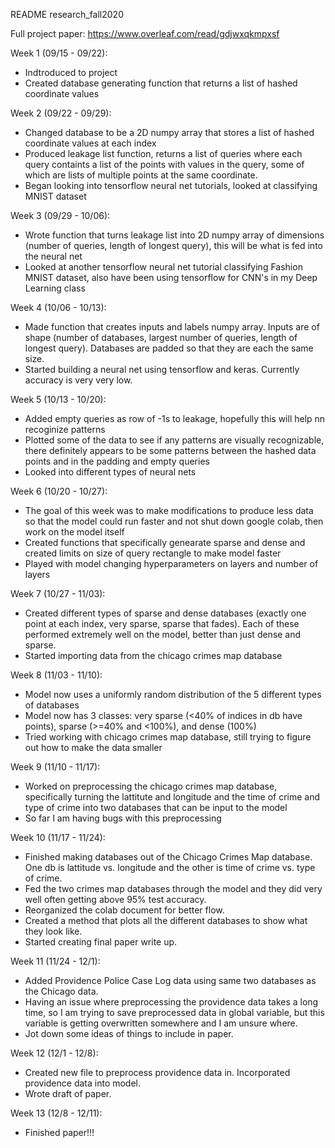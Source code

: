 README research_fall2020

Full project paper:
https://www.overleaf.com/read/gdjwxqkmpxsf

Week 1 (09/15 - 09/22):
- Indtroduced to project
- Created database generating function that returns a list of hashed coordinate values


Week 2 (09/22 - 09/29):
- Changed database to be a 2D numpy array that stores a list of hashed coordinate values at each index
- Produced leakage list function, returns a list of queries where each query containts a list of the points with values in the query, some of which are lists of multiple points at the same coordinate.
- Began looking into tensorflow neural net tutorials, looked at classifying MNIST dataset


Week 3 (09/29 - 10/06):
- Wrote function that turns leakage list into 2D numpy array of dimensions (number of queries, length of longest query), this will be what is fed into the neural net
- Looked at another tensorflow neural net tutorial classifying Fashion MNIST dataset, also have been using tensorflow for CNN's in my Deep Learning class


Week 4 (10/06 - 10/13):
- Made function that creates inputs and labels numpy array. Inputs are of shape (number of databases, largest number of queries, length of longest query). Databases are padded so that they are each the same size.
- Started building a neural net using tensorflow and keras. Currently accuracy is very very low.

Week 5 (10/13 - 10/20):
- Added empty queries as row of -1s to leakage, hopefully this will help nn recoginize patterns
- Plotted some of the data to see if any patterns are visually recognizable, there definitely appears to be some patterns between the hashed data points and in the padding and empty queries
- Looked into different types of neural nets

Week 6 (10/20 - 10/27):
- The goal of this week was to make modifications to produce less data so that the model could run faster and not shut down google colab, then work on the model itself
- Created functions that specifically genearate sparse and dense and created limits on size of query rectangle to make model faster
- Played with model changing hyperparameters on layers and number of layers

Week 7 (10/27 - 11/03):
- Created different types of sparse and dense databases (exactly one point at each index, very sparse, sparse that fades). Each of these performed extremely well on the model, better than just dense and sparse.
- Started importing data from the chicago crimes map database

Week 8 (11/03 - 11/10):
- Model now uses a uniformly random distribution of the 5 different types of databases
- Model now has 3 classes: very sparse (<40% of indices in db have points), sparse (>=40% and <100%), and dense (100%)
- Tried working with chicago crimes map database, still trying to figure out how to make the data smaller

Week 9 (11/10 - 11/17):
- Worked on preprocessing the chicago crimes map database, specifically turning the lattitute and longitude and the time of crime and type of crime into two databases that can be input to the model
- So far I am having bugs with this preprocessing

Week 10 (11/17 - 11/24):
- Finished making databases out of the Chicago Crimes Map database. One db is lattitude vs. longitude and the other is time of crime vs. type of crime. 
- Fed the two crimes map databases through the model and they did very well often getting above 95% test accuracy.
- Reorganized the colab document for better flow.
- Created a method that plots all the different databases to show what they look like.
- Started creating final paper write up.

Week 11 (11/24 - 12/1):
- Added Providence Police Case Log data using same two databases as the Chicago data. 
- Having an issue where preprocessing the providence data takes a long time, so I am trying to save preprocessed data in global variable, but this variable is getting overwritten somewhere and I am unsure where.
- Jot down some ideas of things to include in paper.

Week 12 (12/1 - 12/8):
- Created new file to preprocess providence data in. Incorporated providence data into model.
- Wrote draft of paper.

Week 13 (12/8 - 12/11):
- Finished paper!!!
